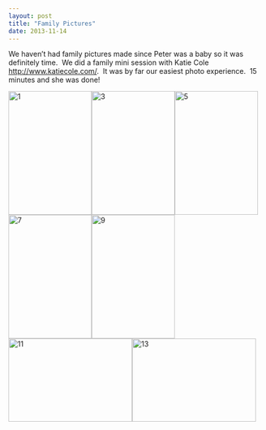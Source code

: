 ```yaml
---
layout: post
title: "Family Pictures"
date: 2013-11-14
---
```


<p>We haven’t had family pictures made since Peter was a baby so it was definitely time.&#160; We did a family mini session with Katie Cole <a href="http://www.katiecole.com/">http://www.katiecole.com/</a>.&#160; It was by far our easiest photo experience.&#160; 15 minutes and she was done!&#160; </p>  <p><a href="http://www.thepaladinos.com/image.axd?picture=Windows-Live-Writer/Family-Pictures/6C589078/1.jpg"><img title="1" style="border-top: 0px; border-right: 0px; background-image: none; border-bottom: 0px; padding-top: 0px; padding-left: 0px; margin: 0px; border-left: 0px; display: inline; padding-right: 0px" border="0" alt="1" src="http://www.thepaladinos.com/image.axd?picture=Windows-Live-Writer/Family-Pictures/09EA6B78/1_thumb.jpg" width="164" height="244" /></a><a href="http://www.thepaladinos.com/image.axd?picture=Windows-Live-Writer/Family-Pictures/376B8B3B/3.jpg"><img title="3" style="border-top: 0px; border-right: 0px; background-image: none; border-bottom: 0px; padding-top: 0px; padding-left: 0px; margin: 0px; border-left: 0px; display: inline; padding-right: 0px" border="0" alt="3" src="http://www.thepaladinos.com/image.axd?picture=Windows-Live-Writer/Family-Pictures/54FD663A/3_thumb.jpg" width="164" height="244" /></a><a href="http://www.thepaladinos.com/image.axd?picture=Windows-Live-Writer/Family-Pictures/1F84A415/5.jpg"><img title="5" style="border-top: 0px; border-right: 0px; background-image: none; border-bottom: 0px; padding-top: 0px; padding-left: 0px; margin: 0px; border-left: 0px; display: inline; padding-right: 0px" border="0" alt="5" src="http://www.thepaladinos.com/image.axd?picture=Windows-Live-Writer/Family-Pictures/4BC12AF9/5_thumb.jpg" width="164" height="244" /></a><a href="http://www.thepaladinos.com/image.axd?picture=Windows-Live-Writer/Family-Pictures/4B54F804/7.jpg"><img title="7" style="border-top: 0px; border-right: 0px; background-image: none; border-bottom: 0px; padding-top: 0px; padding-left: 0px; margin: 0px; border-left: 0px; display: inline; padding-right: 0px" border="0" alt="7" src="http://www.thepaladinos.com/image.axd?picture=Windows-Live-Writer/Family-Pictures/69BF38ED/7_thumb.jpg" width="164" height="244" /></a><a href="http://www.thepaladinos.com/image.axd?picture=Windows-Live-Writer/Family-Pictures/096E12B6/9.jpg"><img title="9" style="border-top: 0px; border-right: 0px; background-image: none; border-bottom: 0px; padding-top: 0px; padding-left: 0px; margin: 0px; border-left: 0px; display: inline; padding-right: 0px" border="0" alt="9" src="http://www.thepaladinos.com/image.axd?picture=Windows-Live-Writer/Family-Pictures/38704E8D/9_thumb.jpg" width="164" height="244" /></a><a href="http://www.thepaladinos.com/image.axd?picture=Windows-Live-Writer/Family-Pictures/4CF59E0B/11.jpg"><img title="11" style="border-top: 0px; border-right: 0px; background-image: none; border-bottom: 0px; padding-top: 0px; padding-left: 0px; margin: 0px; border-left: 0px; display: inline; padding-right: 0px" border="0" alt="11" src="http://www.thepaladinos.com/image.axd?picture=Windows-Live-Writer/Family-Pictures/294949E6/11_thumb.jpg" width="244" height="164" /></a><a href="http://www.thepaladinos.com/image.axd?picture=Windows-Live-Writer/Family-Pictures/08C20A34/13.jpg"><img title="13" style="border-top: 0px; border-right: 0px; background-image: none; border-bottom: 0px; padding-top: 0px; padding-left: 0px; border-left: 0px; display: inline; padding-right: 0px" border="0" alt="13" src="http://www.thepaladinos.com/image.axd?picture=Windows-Live-Writer/Family-Pictures/3CE60DAD/13_thumb.jpg" width="244" height="164" /></a></p>
